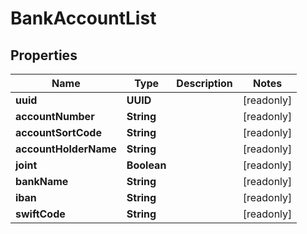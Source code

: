 

# BankAccountList


## Properties

Name | Type | Description | Notes
------------ | ------------- | ------------- | -------------
**uuid** | **UUID** |  |  [readonly]
**accountNumber** | **String** |  |  [readonly]
**accountSortCode** | **String** |  |  [readonly]
**accountHolderName** | **String** |  |  [readonly]
**joint** | **Boolean** |  |  [readonly]
**bankName** | **String** |  |  [readonly]
**iban** | **String** |  |  [readonly]
**swiftCode** | **String** |  |  [readonly]



